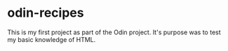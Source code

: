 # odin-recipes
This is my first project as part of the Odin project. It's purpose was to test my basic knowledge of HTML.
